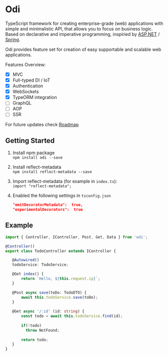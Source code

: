 

# Odi

TypeScript framework for creating enterprise-grade (web) applications with simple and minimalistic API, that allows you to focus on business logic. Based on declarative and imperative programming, inspiried by [ASP.NET](https://www.asp.net/) / [Spring](https://spring.io/). 

Odi provides feature set for creation of easy supportable and scalable web applications.

Features Overview:
 - [x] MVC
 - [x] Full-typed DI / IoT
 - [x] Authentication
 - [x] WebSockets
 - [x] TypeORM integration
 - [ ] GraphQL
 - [ ] AOP
 - [ ] SSR
 
For future updates check [Roadmap](https://github.com/Odi-ts/Odi/wiki/Roadmap)
 
## Getting Started 
1. Install npm package<br/>
  `npm install odi --save`

2. Install reflect-metadata <br/>
	 `npm install reflect-metadata --save`
	
3. Import reflect-metadata (for example in  `index.ts`):<br/>
	 `import "reflect-metadata";`
	
4. Enabled the following settings in `tsconfig.json`
	```json
	"emitDecoratorMetadata":  true, 
	"experimentalDecorators":  true
	```

	
 ## Example
 ```typescript
import { Controller, IController, Post, Get, Data } from 'odi';

@Controller()
export class TodoController extends IController {

    @Autowired()
    todoService: TodoService;

    @Get index() {
        return `Hello, ${this.request.ip}`;
    }

    @Post async save(toDo: TodoDTO) {
        await this.todoService.save(toDo);
    }
    
    @Get async '/:id' (id: string) {
        const todo = await this.todoService.find(id);
        
        if(!todo) 
          throw NotFound;
        
        return todo;
    }
}
 ```
